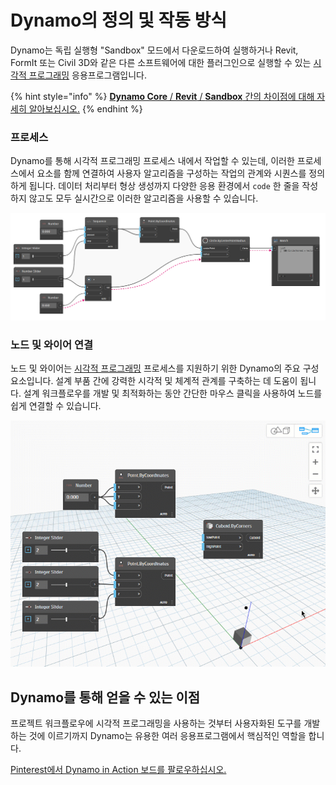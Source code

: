 # Dynamo의 정의 및 작동 방식

Dynamo는 독립 실행형 "Sandbox" 모드에서 다운로드하여 실행하거나 Revit, FormIt 또는 Civil 3D와 같은 다른 소프트웨어에 대한 플러그인으로 실행할 수 있는 [시각적 프로그래밍](https://primer2.dynamobim.org/v/ko/a_appendix/a-1_visual-programming-and-dynamo) 응용프로그램입니다.

{% hint style="info" %} [**Dynamo Core** / **Revit** / **Sandbox** 간의 차이점에 대해 자세히 알아보십시오.](https://dynamobim.org/a-new-way-to-get-dynamo-sandbox/) {% endhint %}

### 프로세스

Dynamo를 통해 시각적 프로그래밍 프로세스 내에서 작업할 수 있는데, 이러한 프로세스에서 요소를 함께 연결하여 사용자 알고리즘을 구성하는 작업의 관계와 시퀀스를 정의하게 됩니다. 데이터 처리부터 형상 생성까지 다양한 응용 환경에서 `code` 한 줄을 작성하지 않고도 모두 실시간으로 이러한 알고리즘을 사용할 수 있습니다.

![](images/1-1/nodesandwires-flowofdata.jpg)

### 노드 및 와이어 연결

노드 및 와이어는 [시각적 프로그래밍](../a\_appendix/a-1\_visual-programming-and-dynamo.md) 프로세스를 지원하기 위한 Dynamo의 주요 구성요소입니다. 설계 부품 간에 강력한 시각적 및 체계적 관계를 구축하는 데 도움이 됩니다. 설계 워크플로우를 개발 및 최적화하는 동안 간단한 마우스 클릭을 사용하여 노드를 쉽게 연결할 수 있습니다.

![](images/1-1/whatisdynamo-connectingnodeswithwires.gif)

## Dynamo를 통해 얻을 수 있는 이점

프로젝트 워크플로우에 시각적 프로그래밍을 사용하는 것부터 사용자화된 도구를 개발하는 것에 이르기까지 Dynamo는 유용한 여러 응용프로그램에서 핵심적인 역할을 합니다.

[Pinterest에서 Dynamo in Action 보드를 팔로우하십시오.](http://www.pinterest.com/modelabnyc/dynamo-in-action/)
